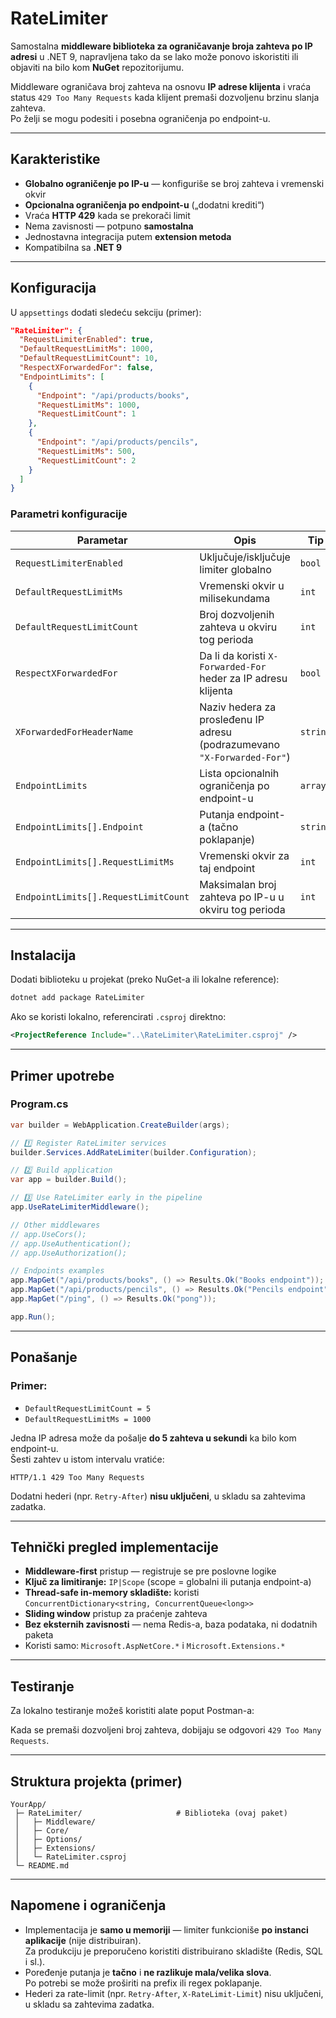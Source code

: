 # RateLimiter

Samostalna **middleware biblioteka za ograničavanje broja zahteva po IP adresi** u .NET 9, napravljena tako da se lako može ponovo iskoristiti ili objaviti na bilo kom **NuGet** repozitorijumu.

Middleware ograničava broj zahteva na osnovu **IP adrese klijenta** i vraća status `429 Too Many Requests` kada klijent premaši dozvoljenu brzinu slanja zahteva.  
Po želji se mogu podesiti i posebna ograničenja po endpoint-u.

---

## Karakteristike

- **Globalno ograničenje po IP-u** — konfiguriše se broj zahteva i vremenski okvir  
- **Opcionalna ograničenja po endpoint-u** („dodatni krediti“)  
- Vraća **HTTP 429** kada se prekorači limit  
- Nema zavisnosti — potpuno **samostalna**  
- Jednostavna integracija putem **extension metoda**  
- Kompatibilna sa **.NET 9**  

---

## Konfiguracija

U `appsettings` dodati sledeću sekciju (primer):

```json
"RateLimiter": {
  "RequestLimiterEnabled": true,
  "DefaultRequestLimitMs": 1000,
  "DefaultRequestLimitCount": 10,
  "RespectXForwardedFor": false,
  "EndpointLimits": [
    {
      "Endpoint": "/api/products/books",
      "RequestLimitMs": 1000,
      "RequestLimitCount": 1
    },
    {
      "Endpoint": "/api/products/pencils",
      "RequestLimitMs": 500,
      "RequestLimitCount": 2
    }
  ]
}
```

### Parametri konfiguracije

| Parametar | Opis | Tip |
|------------|------|------|
| `RequestLimiterEnabled` | Uključuje/isključuje limiter globalno | `bool` |
| `DefaultRequestLimitMs` | Vremenski okvir u milisekundama | `int` |
| `DefaultRequestLimitCount` | Broj dozvoljenih zahteva u okviru tog perioda | `int` |
| `RespectXForwardedFor` | Da li da koristi `X-Forwarded-For` heder za IP adresu klijenta | `bool` |
| `XForwardedForHeaderName` | Naziv hedera za prosleđenu IP adresu (podrazumevano `"X-Forwarded-For"`) | `string` |
| `EndpointLimits` | Lista opcionalnih ograničenja po endpoint-u | `array` |
| `EndpointLimits[].Endpoint` | Putanja endpoint-a (tačno poklapanje) | `string` |
| `EndpointLimits[].RequestLimitMs` | Vremenski okvir za taj endpoint | `int` |
| `EndpointLimits[].RequestLimitCount` | Maksimalan broj zahteva po IP-u u okviru tog perioda | `int` |

---

## Instalacija

Dodati biblioteku u projekat (preko NuGet-a ili lokalne reference):

```bash
dotnet add package RateLimiter
```

Ako se koristi lokalno, referencirati `.csproj` direktno:

```xml
<ProjectReference Include="..\RateLimiter\RateLimiter.csproj" />
```

---

##  Primer upotrebe

### **Program.cs**

```csharp
var builder = WebApplication.CreateBuilder(args);

// 1️⃣ Register RateLimiter services
builder.Services.AddRateLimiter(builder.Configuration);

// 2️⃣ Build application
var app = builder.Build();

// 3️⃣ Use RateLimiter early in the pipeline
app.UseRateLimiterMiddleware();

// Other middlewares
// app.UseCors();
// app.UseAuthentication();
// app.UseAuthorization();

// Endpoints examples
app.MapGet("/api/products/books", () => Results.Ok("Books endpoint"));
app.MapGet("/api/products/pencils", () => Results.Ok("Pencils endpoint"));
app.MapGet("/ping", () => Results.Ok("pong"));

app.Run();
```

---

## Ponašanje

### Primer:
- `DefaultRequestLimitCount = 5`
- `DefaultRequestLimitMs = 1000`

 Jedna IP adresa može da pošalje **do 5 zahteva u sekundi** ka bilo kom endpoint-u.  
Šesti zahtev u istom intervalu vratiće:

```http
HTTP/1.1 429 Too Many Requests
```

Dodatni hederi (npr. `Retry-After`) **nisu uključeni**, u skladu sa zahtevima zadatka.

---

## Tehnički pregled implementacije

- **Middleware-first** pristup — registruje se pre poslovne logike  
- **Ključ za limitiranje:** `IP|Scope` (scope = globalni ili putanja endpoint-a)  
- **Thread-safe in-memory skladište:** koristi `ConcurrentDictionary<string, ConcurrentQueue<long>>`  
- **Sliding window** pristup za praćenje zahteva  
- **Bez eksternih zavisnosti** — nema Redis-a, baza podataka, ni dodatnih paketa  
- Koristi samo: `Microsoft.AspNetCore.*` i `Microsoft.Extensions.*`

---

## Testiranje

Za lokalno testiranje možeš koristiti alate poput Postman-a:

Kada se premaši dozvoljeni broj zahteva, dobijaju se odgovori `429 Too Many Requests`.

---

## Struktura projekta (primer)

```
YourApp/
 ├─ RateLimiter/                     # Biblioteka (ovaj paket)
 │   ├─ Middleware/
 │   ├─ Core/
 │   ├─ Options/
 │   ├─ Extensions/
 │   └─ RateLimiter.csproj
 └─ README.md
```

---

## Napomene i ograničenja

- Implementacija je **samo u memoriji** — limiter funkcioniše **po instanci aplikacije** (nije distribuiran).  
  Za produkciju je preporučeno koristiti distribuirano skladište (Redis, SQL i sl.).
- Poređenje putanja je **tačno** i **ne razlikuje mala/velika slova**.  
  Po potrebi se može proširiti na prefix ili regex poklapanje.
- Hederi za rate-limit (npr. `Retry-After`, `X-RateLimit-Limit`) nisu uključeni, u skladu sa zahtevima zadatka.
